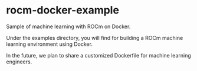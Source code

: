 # rocm-docker-example

Sample of machine learning with ROCm on Docker.

Under the examples directory, you will find for building a ROCm machine learning environment using Docker.

In the future, we plan to share a customized Dockerfile for machine learning engineers.